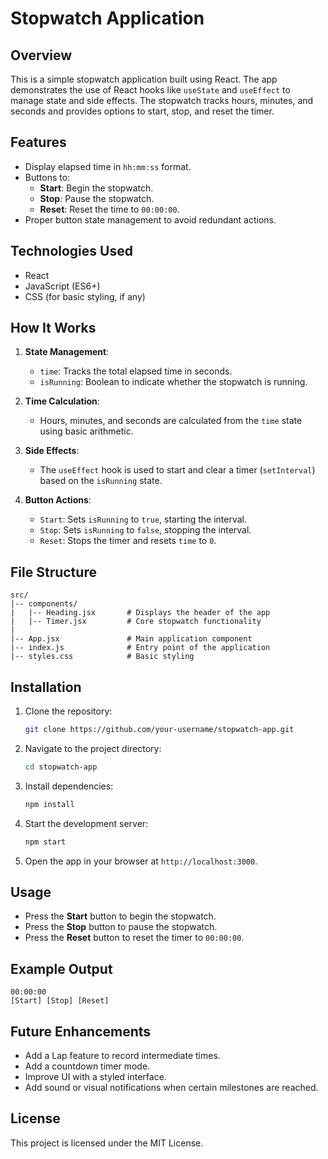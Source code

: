 # Stopwatch Application

## Overview
This is a simple stopwatch application built using React. The app demonstrates the use of React hooks like `useState` and `useEffect` to manage state and side effects. The stopwatch tracks hours, minutes, and seconds and provides options to start, stop, and reset the timer.

## Features
- Display elapsed time in `hh:mm:ss` format.
- Buttons to:
  - **Start**: Begin the stopwatch.
  - **Stop**: Pause the stopwatch.
  - **Reset**: Reset the time to `00:00:00`.
- Proper button state management to avoid redundant actions.

## Technologies Used
- React
- JavaScript (ES6+)
- CSS (for basic styling, if any)

## How It Works
1. **State Management**:
   - `time`: Tracks the total elapsed time in seconds.
   - `isRunning`: Boolean to indicate whether the stopwatch is running.

2. **Time Calculation**:
   - Hours, minutes, and seconds are calculated from the `time` state using basic arithmetic.

3. **Side Effects**:
   - The `useEffect` hook is used to start and clear a timer (`setInterval`) based on the `isRunning` state.

4. **Button Actions**:
   - `Start`: Sets `isRunning` to `true`, starting the interval.
   - `Stop`: Sets `isRunning` to `false`, stopping the interval.
   - `Reset`: Stops the timer and resets `time` to `0`.

## File Structure
```
src/
|-- components/
|   |-- Heading.jsx       # Displays the header of the app
|   |-- Timer.jsx         # Core stopwatch functionality
|
|-- App.jsx               # Main application component
|-- index.js              # Entry point of the application
|-- styles.css            # Basic styling
```

## Installation
1. Clone the repository:
   ```bash
   git clone https://github.com/your-username/stopwatch-app.git
   ```

2. Navigate to the project directory:
   ```bash
   cd stopwatch-app
   ```

3. Install dependencies:
   ```bash
   npm install
   ```

4. Start the development server:
   ```bash
   npm start
   ```

5. Open the app in your browser at `http://localhost:3000`.

## Usage
- Press the **Start** button to begin the stopwatch.
- Press the **Stop** button to pause the stopwatch.
- Press the **Reset** button to reset the timer to `00:00:00`.

## Example Output
```
00:00:00
[Start] [Stop] [Reset]
```

## Future Enhancements
- Add a Lap feature to record intermediate times.
- Add a countdown timer mode.
- Improve UI with a styled interface.
- Add sound or visual notifications when certain milestones are reached.

## License
This project is licensed under the MIT License.

